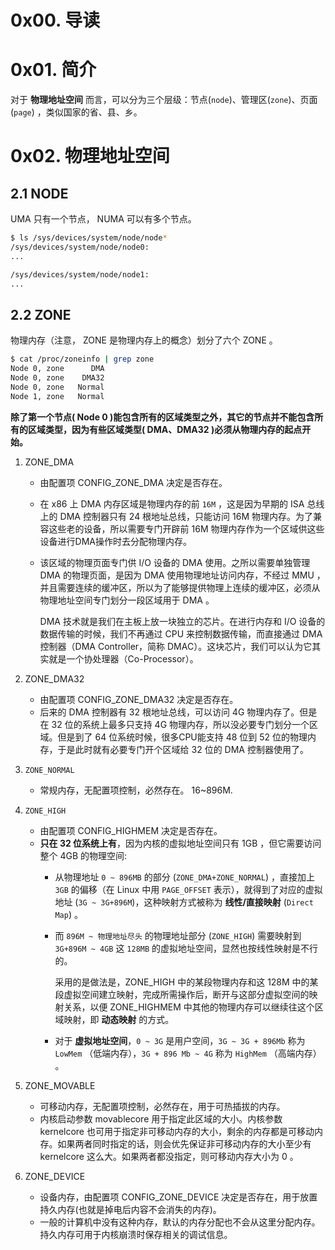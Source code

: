 # 0x00. 导读

# 0x01. 简介

对于 **物理地址空间** 而言，可以分为三个层级：节点(`node`)、管理区(`zone`)、页面(`page`) ，类似国家的省、县、乡。

# 0x02. 物理地址空间

## 2.1 NODE

UMA 只有一个节点， NUMA 可以有多个节点。

```bash
$ ls /sys/devices/system/node/node*
/sys/devices/system/node/node0:
...

/sys/devices/system/node/node1:
...
```

## 2.2 ZONE

物理内存（注意， ZONE 是物理内存上的概念）划分了六个 ZONE 。

```bash
$ cat /proc/zoneinfo | grep zone
Node 0, zone      DMA
Node 0, zone    DMA32
Node 0, zone   Normal
Node 1, zone   Normal
```

**除了第一个节点( Node 0 )能包含所有的区域类型之外，其它的节点并不能包含所有的区域类型，因为有些区域类型( DMA、DMA32 )必须从物理内存的起点开始。**

1. ZONE_DMA  
    - 由配置项 CONFIG_ZONE_DMA 决定是否存在。
    - 在 x86 上 DMA 内存区域是物理内存的前 `16M` ，这是因为早期的 ISA 总线上的 DMA 控制器只有 24 根地址总线，只能访问 16M 物理内存。为了兼容这些老的设备，所以需要专门开辟前 16M 物理内存作为一个区域供这些设备进行DMA操作时去分配物理内存。
    - 该区域的物理页面专门供 I/O 设备的 DMA 使用。之所以需要单独管理 DMA 的物理页面，是因为 DMA 使用物理地址访问内存，不经过 MMU ，并且需要连续的缓冲区，所以为了能够提供物理上连续的缓冲区，必须从物理地址空间专门划分一段区域用于 DMA 。

        DMA 技术就是我们在主板上放一块独立的芯片。在进行内存和 I/O 设备的数据传输的时候，我们不再通过 CPU 来控制数据传输，而直接通过 DMA 控制器（DMA Controller，简称 DMAC）。这块芯片，我们可以认为它其实就是一个协处理器（Co-Processor）。

2. ZONE_DMA32   
    - 由配置项 CONFIG_ZONE_DMA32 决定是否存在。
    - 后来的 DMA 控制器有 32 根地址总线，可以访问 4G 物理内存了。但是在 32 位的系统上最多只支持 4G 物理内存，所以没必要专门划分一个区域。但是到了 64 位系统时候，很多CPU能支持 48 位到 52 位的物理内存，于是此时就有必要专门开个区域给 32 位的 DMA 控制器使用了。

3. `ZONE_NORMAL`   
    - 常规内存，无配置项控制，必然存在。 16~896M.

4. `ZONE_HIGH`   
    - 由配置项 CONFIG_HIGHMEM 决定是否存在。
    - **只在 32 位系统上有**，因为内核的虚拟地址空间只有 1GB ，但它需要访问整个 4GB 的物理空间:
        - 从物理地址 `0 ~ 896MB` 的部分 (`ZONE_DMA+ZONE_NORMAL`) ，直接加上 `3GB` 的偏移（在 Linux 中用 `PAGE_OFFSET` 表示），就得到了对应的虚拟地址 (`3G ~ 3G+896M`)，这种映射方式被称为 **线性/直接映射** (`Direct Map`) 。

        - 而 `896M ~ 物理地址尽头` 的物理地址部分 (`ZONE_HIGH`) 需要映射到 `3G+896M ~ 4GB` 这 `128MB` 的虚拟地址空间，显然也按线性映射是不行的。

            采用的是做法是，ZONE_HIGH 中的某段物理内存和这 128M 中的某段虚拟空间建立映射，完成所需操作后，断开与这部分虚拟空间的映射关系，以便 ZONE_HIGHMEM 中其他的物理内存可以继续往这个区域映射，即 **动态映射** 的方式。

        - 对于 **虚拟地址空间**，`0 ~ 3G` 是用户空间，`3G ~ 3G + 896Mb` 称为 `LowMem`  （低端内存），`3G + 896 Mb ~ 4G` 称为 `HighMem` （高端内存） 。

5. ZONE_MOVABLE   
    - 可移动内存，无配置项控制，必然存在，用于可热插拔的内存。
    - 内核启动参数 movablecore 用于指定此区域的大小。内核参数 kernelcore 也可用于指定非可移动内存的大小，剩余的内存都是可移动内存。如果两者同时指定的话，则会优先保证非可移动内存的大小至少有 kernelcore 这么大。如果两者都没指定，则可移动内存大小为 0 。

6. ZONE_DEVICE   
    - 设备内存，由配置项 CONFIG_ZONE_DEVICE 决定是否存在，用于放置持久内存(也就是掉电后内容不会消失的内存)。
    - 一般的计算机中没有这种内存，默认的内存分配也不会从这里分配内存。持久内存可用于内核崩溃时保存相关的调试信息。

